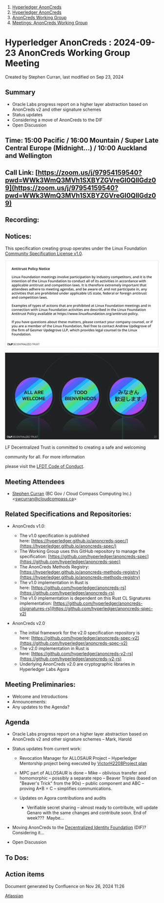 1. [Hyperledger AnonCreds](index.html)
2. [Hyperledger AnonCreds](Hyperledger-AnonCreds_20283406.html)
3. [AnonCreds Working Group](AnonCreds-Working-Group_20291468.html)
4. [Meetings: AnonCreds Working Group](20291486.html)

# Hyperledger AnonCreds : 2024-09-23 AnonCreds Working Group Meeting

Created by Stephen Curran, last modified on Sep 23, 2024

## Summary

- Oracle Labs progress report on a higher layer abstraction based on AnonCreds v2 and other signature schemes
- Status updates
- Considering a move of AnonCreds to the DIF
- Open Discussion

## Time: 15:00 Pacific / 16:00 Mountain / Super Late Central Europe (Midnight...) / 10:00 Auckland and Wellington

## Call Link: [https://zoom.us/j/97954159540?pwd=WWk3WmQ3MVh1SXBYZGVreGl0QllGdz09](https://zoom.us/j/97954159540?pwd=WWk3WmQ3MVh1SXBYZGVreGl0QllGdz09)

## Recording:

## Notices:

This specification creating group operates under the Linux Foundation [Community Specification License v1.0](https://github.com/hyperledger/anoncreds-spec/blob/main/1._Community_Specification_License-v1.md).

![antitrust-policy-notice.png](https://github.com/LF-Decentralized-Trust/governance/blob/845bf277e246fa2be73be260f57b645b8aa84838/tac/meeting-minutes/images/antitrust-policy-notice.png?raw=true)

![](https://raw.githubusercontent.com/LF-Decentralized-Trust/governance/717c2020287a32594adff365c898b6bfe90d630a/tac/meeting-minutes/images/all-are-welcome.png)

LF Decentralized Trust is committed to creating a safe and welcoming

community for all. For more information

please visit the [LFDT Code of Conduct](https://lf-decentralized-trust.github.io/governance/governing-documents/code-of-conduct.html).

## Meeting Attendees

- [Stephen Curran](https://lf-hyperledger.atlassian.net/wiki/people/557058:d676f135-ecd6-465b-b7eb-f87976bf4569?ref=confluence) (BC Gov / Cloud Compass Computing Inc.) &lt;swcurran@cloudcompass.ca&gt;

## Related Specifications and Repositories:

- AnonCreds v1.0:
  
  - The v1.0 specification is published here: [https://hyperledger.github.io/anoncreds-spec/](https://hyperledger.github.io/anoncreds-spec/)
  - The Working Group uses this GitHub repository to manage the specification: [https://github.com/hyperledger/anoncreds-spec](https://github.com/hyperledger/anoncreds-spec)
  - The AnonCreds Methods Registry: [https://hyperledger.github.io/anoncreds-methods-registry](https://hyperledger.github.io/anoncreds-methods-registry)
  - The v1.0 implementation in Rust is here: [https://github.com/hyperledger/anoncreds-rs](https://github.com/hyperledger/anoncreds-rs)
  - The v1.0 implementation is dependent on this Rust CL Signatures implementation: [https://github.com/hyperledger/anoncreds-clsignatures-rs](https://github.com/hyperledger/anoncreds-spec-v2)
- AnonCreds v2.0
  
  - The initial framework for the v2.0 specification repository is here: [https://github.com/hyperledger/anoncreds-spec-v2](https://github.com/hyperledger/anoncreds-spec-v2)
  - The v2.0 implementation in Rust is here: [https://github.com/hyperledger/anoncreds-v2-rs](https://github.com/hyperledger/anoncreds-v2-rs)
  - Underlying AnonCreds v2.0 are cryptographic libraries in Hyperledger Labs Agora

## Meeting Preliminaries:

- Welcome and Introductions
- Announcements:
- Any updates to the Agenda?

## Agenda

- Oracle Labs progress report on a higher layer abstraction based on AnonCreds v2 and other signature schemes – Mark, Harold
- Status updates from current work:
  
  - Revocation Manager for ALLOSAUR Project – Hyperledger Mentorship project being executed by [VictorH2208](https://lf-hyperledger.atlassian.net/wiki/people/712020:a4e736ac-f0a4-4270-ae8b-ef76cebf844d?ref=confluence)[Project plan](https://lf-hyperledger.atlassian.net/wiki/display/INTERN/Project+Plan+-+AnonCreds+v2+Credential+Revocation+Manager+Implementation)
  - MPC part of ALLOSAUR is done – Mike – oblivious transfer and homomorphic – possibly a separate repo – Beaver Triples (based on "Beaver's Trick" from the 90s) – public component and ABC – proving A\*B = C – simplifies communications.
  - Updates on Agora contributions and audits
    
    - Verifiable secret sharing – almost ready to contribute, will update Genaro with the same changes and contribute soon. End of week???  Maybe...
- Moving AnonCreds to the [Decentralized Identity Foundation](https://identity.foundation) (DIF)?  Considering it...
- Open Discussion

## To Dos:

## Action items

Document generated by Confluence on Nov 26, 2024 11:26

[Atlassian](http://www.atlassian.com/)
